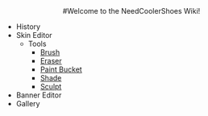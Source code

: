 <center>
#Welcome to the NeedCoolerShoes Wiki!
</center>

- History
- Skin Editor
  - Tools
    - [Brush](editor/tools/Brush.md)
    - [Eraser](editor/tools/Eraser.md)
    - [Paint Bucket](editor/tools/Paint%20Bucket.md)
    - [Shade](editor/tools/Shade.md)
    - [Sculpt](editor/tools/Sculpt.md)
- Banner Editor
- Gallery

